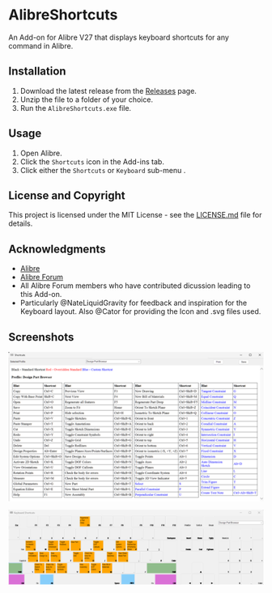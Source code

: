 # AlibreShortcuts
 
An Add-on for Alibre V27 that displays keyboard shortcuts for any command in Alibre.

## Installation

1. Download the latest release from the [Releases](https://github.com/bolsover/AlibreShortcuts/releases) page.
2. Unzip the file to a folder of your choice.
3. Run the `AlibreShortcuts.exe` file.

## Usage

1. Open Alibre.
2. Click the `Shortcuts` icon in the Add-ins tab.
3. Click either the `Shortcuts` or `Keyboard` sub-menu .

## License and Copyright

This project is licensed under the MIT License - see the [LICENSE.md](LICENSE.md) file for details.

## Acknowledgments

* [Alibre](https://www.alibre.com/)
* [Alibre Forum](https://www.alibre.com/forum/index.php)
* All Alibre Forum members who have contributed dicussion leading to this Add-on. 
* Particularly @NateLiquidGravity for feedback and inspiration for the Keyboard layout. Also @Cator for providing the Icon and .svg files used.

## Screenshots

![Shortcuts](ShortcutsWindow.png)

![Keyboard](KeyboardShortcuts.png)






